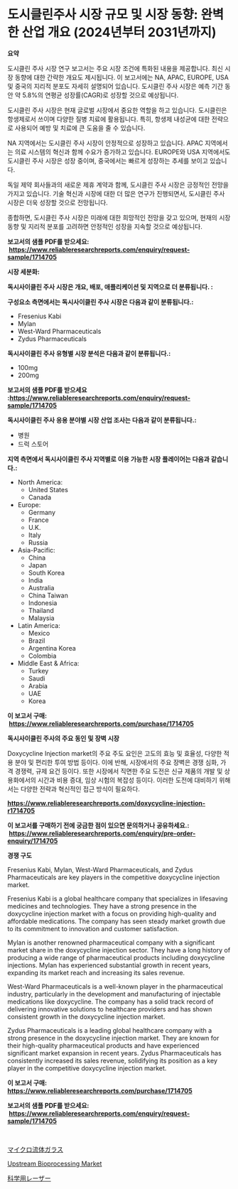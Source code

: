 <p><h1>도시클린주사 시장 규모 및 시장 동향: 완벽한 산업 개요 (2024년부터 2031년까지)</h1></p><p><strong>요약</strong></p>
<p><p>도시클린 주사 시장 연구 보고서는 주요 시장 조건에 특화된 내용을 제공합니다. 최신 시장 동향에 대한 간략한 개요도 제시됩니다. 이 보고서에는 NA, APAC, EUROPE, USA 및 중국의 지리적 분포도 자세히 설명되어 있습니다. 도시클린 주사 시장은 예측 기간 동안 약 5.8%의 연평균 성장률(CAGR)로 성장할 것으로 예상됩니다.</p><p>도시클린 주사 시장은 현재 글로벌 시장에서 중요한 역할을 하고 있습니다. 도시클린은 항생제로서 쓰이며 다양한 질병 치료에 활용됩니다. 특히, 항생제 내성균에 대한 전략으로 사용되어 예방 및 치료에 큰 도움을 줄 수 있습니다. </p><p>NA 지역에서는 도시클린 주사 시장이 안정적으로 성장하고 있습니다. APAC 지역에서는 의료 시스템의 혁신과 함께 수요가 증가하고 있습니다. EUROPE와 USA 지역에서도 도시클린 주사 시장은 성장 중이며, 중국에서는 빠르게 성장하는 추세를 보이고 있습니다.</p><p>독일 제약 회사들과의 새로운 제휴 계약과 함께, 도시클린 주사 시장은 긍정적인 전망을 가지고 있습니다. 기술 혁신과 시장에 대한 더 많은 연구가 진행되면서, 도시클린 주사 시장은 더욱 성장할 것으로 전망됩니다. </p><p>종합하면, 도시클린 주사 시장은 미래에 대한 희망적인 전망을 갖고 있으며, 현재의 시장 동향 및 지리적 분포를 고려하면 안정적인 성장을 지속할 것으로 예상됩니다.</p></p>
<p><strong>보고서의 샘플 PDF를 받으세요: &nbsp;<a href="https://www.reliableresearchreports.com/enquiry/request-sample/1714705">https://www.reliableresearchreports.com/enquiry/request-sample/1714705</a></strong></p>
<p><strong>시장 세분화:</strong></p>
<p><strong> 독시사이클린 주사 시장은 개요, 배포, 애플리케이션 및 지역으로 더 분류됩니다. :</strong></p>
<p><strong>구성요소 측면에서는 독시사이클린 주사 시장은 다음과 같이 분류됩니다.:</strong></p>
<p><ul><li>Fresenius Kabi</li><li>Mylan</li><li>West-Ward Pharmaceuticals</li><li>Zydus Pharmaceuticals</li></ul></p>
<p><strong> 독시사이클린 주사 유형별 시장 분석은 다음과 같이 분류됩니다.:</strong></p>
<p><ul><li>100mg</li><li>200mg</li></ul></p>
<p><strong>보고서의 샘플 PDF를 받으세요 :<a href="https://www.reliableresearchreports.com/enquiry/request-sample/1714705">https://www.reliableresearchreports.com/enquiry/request-sample/1714705</a></strong></p>
<p><strong> 독시사이클린 주사 응용 분야별 시장 산업 조사는 다음과 같이 분류됩니다.:</strong></p>
<p><ul><li>병원</li><li>드럭 스토어</li></ul></p>
<p><strong>지역 측면에서 독시사이클린 주사 지역별로 이용 가능한 시장 플레이어는 다음과 같습니다.:</strong></p>
<p><ul>
    <li>
        North America:
        <ul>
            <li>United States</li>
            <li>Canada</li>
        </ul>
    </li>
    <li>
        Europe:
        <ul>
            <li>Germany</li>
            <li>France</li>
            <li>U.K.</li>
            <li>Italy</li>
            <li>Russia</li>
        </ul>
    </li>
    <li>
        Asia-Pacific:
        <ul>
            <li>China</li>
            <li>Japan</li>
            <li>South Korea</li>
            <li>India</li>
            <li>Australia</li>
            <li>China Taiwan</li>
            <li>Indonesia</li>
            <li>Thailand</li>
            <li>Malaysia</li>
        </ul>
    </li>
    <li>
        Latin America:
        <ul>
            <li>Mexico</li>
            <li>Brazil</li>
            <li>Argentina Korea</li>
            <li>Colombia</li>
        </ul>
    </li>
    <li>
        Middle East & Africa:
        <ul>
            <li>Turkey</li>
            <li>Saudi</li>
            <li>Arabia</li>
            <li>UAE</li>
            <li>Korea</li>
        </ul>
    </li>
    </ul></p>
<p><strong>이 보고서 구매: &nbsp;<a href="https://www.reliableresearchreports.com/purchase/1714705">https://www.reliableresearchreports.com/purchase/1714705</a></strong></p>
<p><strong>독시사이클린 주사의 주요 동인 및 장벽 시장</strong></p>
<p><p>Doxycycline Injection market의 주요 주도 요인은 고도의 효능 및 효율성, 다양한 적용 분야 및 편리한 투여 방법 등이다. 이에 반해, 시장에서의 주요 장벽은 경쟁 심화, 가격 경쟁력, 규제 요건 등이다. 또한 시장에서 직면한 주요 도전은 신규 제품의 개발 및 상용화에서의 시간과 비용 증대, 임상 시험의 복잡성 등이다. 이러한 도전에 대비하기 위해서는 다양한 전략과 혁신적인 접근 방식이 필요하다.</p></p>
<p><strong><a href="https://www.reliableresearchreports.com/doxycycline-injection-r1714705">https://www.reliableresearchreports.com/doxycycline-injection-r1714705</a></strong></p>
<p><strong>이 보고서를 구매하기 전에 궁금한 점이 있으면 문의하거나 공유하세요.: &nbsp;<a href="https://www.reliableresearchreports.com/enquiry/pre-order-enquiry/1714705">https://www.reliableresearchreports.com/enquiry/pre-order-enquiry/1714705</a></strong></p>
<p><strong>경쟁 구도</strong></p>
<p><p>Fresenius Kabi, Mylan, West-Ward Pharmaceuticals, and Zydus Pharmaceuticals are key players in the competitive doxycycline injection market. </p><p>Fresenius Kabi is a global healthcare company that specializes in lifesaving medicines and technologies. They have a strong presence in the doxycycline injection market with a focus on providing high-quality and affordable medications. The company has seen steady market growth due to its commitment to innovation and customer satisfaction.</p><p>Mylan is another renowned pharmaceutical company with a significant market share in the doxycycline injection sector. They have a long history of producing a wide range of pharmaceutical products including doxycycline injections. Mylan has experienced substantial growth in recent years, expanding its market reach and increasing its sales revenue.</p><p>West-Ward Pharmaceuticals is a well-known player in the pharmaceutical industry, particularly in the development and manufacturing of injectable medications like doxycycline. The company has a solid track record of delivering innovative solutions to healthcare providers and has shown consistent growth in the doxycycline injection market.</p><p>Zydus Pharmaceuticals is a leading global healthcare company with a strong presence in the doxycycline injection market. They are known for their high-quality pharmaceutical products and have experienced significant market expansion in recent years. Zydus Pharmaceuticals has consistently increased its sales revenue, solidifying its position as a key player in the competitive doxycycline injection market.</p></p>
<p><strong>이 보고서 구매: &nbsp; <a href="https://www.reliableresearchreports.com/purchase/1714705">https://www.reliableresearchreports.com/purchase/1714705</a></strong></p>
<p><strong>보고서의 샘플 PDF를 받으세요: &nbsp;<a href="https://www.reliableresearchreports.com/enquiry/request-sample/1714705">https://www.reliableresearchreports.com/enquiry/request-sample/1714705</a></strong><strong></strong></p>
<p>&nbsp;</p>
<p><p><a href="https://github.com/KaydenJohns1964/Market-Research-Report-List-1/blob/main/144816925190.md">マイクロ流体ガラス</a></p><p><a href="https://github.com/mancsybtousav/Market-Research-Report-List-2/blob/main/upstream-bioprocessing-market.md">Upstream Bioprocessing Market</a></p><p><a href="https://github.com/marbadji/Market-Research-Report-List-1/blob/main/235530625189.md">科学用レーザー</a></p></p>